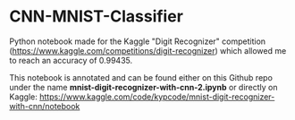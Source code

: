 # CNN-MNIST-Classifier

Python notebook made for the Kaggle "Digit Recognizer" competition (https://www.kaggle.com/competitions/digit-recognizer) which allowed me to reach an accuracy of 0.99435.

This notebook is annotated and can be found either on this Github repo under the name **mnist-digit-recognizer-with-cnn-2.ipynb** or directly on Kaggle: https://www.kaggle.com/code/kypcode/mnist-digit-recognizer-with-cnn/notebook
